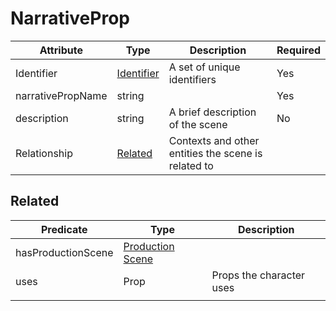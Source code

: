# NarrativeProp

| Attribute   | Type | Description | Required |
| ----------- | ---- | ----------- | --- |
| Identifier  | [Identifier](Identifier.md)   | A set of unique identifiers                   | Yes |
| narrativePropName | string | | Yes |
| description | string | A brief description of the scene | No |
| Relationship | [Related](#Related) | Contexts and other entities the scene is related to


## Related


| Predicate | Type  | Description |
| ---------- | ----------------- | ---- |
| hasProductionScene | [Production Scene](ProductionScene.md) | |
| uses | Prop | Props the character uses |
| | | |




